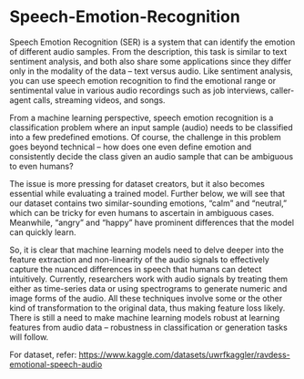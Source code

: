 # Speech-Emotion-Recognition

Speech Emotion Recognition (SER) is a system that can identify the emotion of different audio samples. From the description, this task is similar to text sentiment analysis, and both also share some applications since they differ only in the modality of the data – text versus audio. Like sentiment analysis, you can use speech emotion recognition to find the emotional range or sentimental value in various audio recordings such as job interviews, caller-agent calls, streaming videos, and songs. 

From a machine learning perspective, speech emotion recognition is a classification problem where an input sample (audio) needs to be classified into a few predefined emotions. Of course, the challenge in this problem goes beyond technical – how does one even define emotion and consistently decide the class given an audio sample that can be ambiguous to even humans?

The issue is more pressing for dataset creators, but it also becomes essential while evaluating a trained model. Further below, we will see that our dataset contains two similar-sounding emotions, “calm” and “neutral,” which can be tricky for even humans to ascertain in ambiguous cases. Meanwhile, “angry” and “happy” have prominent differences that the model can quickly learn.

So, it is clear that machine learning models need to delve deeper into the feature extraction and non-linearity of the audio signals to effectively capture the nuanced differences in speech that humans can detect intuitively. Currently, researchers work with audio signals by treating them either as time-series data or using spectrograms to generate numeric and image forms of the audio. All these techniques involve some or the other kind of transformation to the original data, thus making feature loss likely. There is still a need to make machine learning models robust at learning features from audio data – robustness in classification or generation tasks will follow.

For dataset, refer: https://www.kaggle.com/datasets/uwrfkaggler/ravdess-emotional-speech-audio
